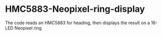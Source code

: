 # HMC5883-Neopixel-ring-display

The code reads an HMC5883 for heading, then displays the result on a 16-LED Neopixel ring

